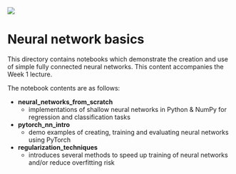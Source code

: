 ![](https://storage.googleapis.com/aipi_datasets/Duke-AIPI-Logo.png)

# Neural network basics
This directory contains notebooks which demonstrate the creation and use of simple fully connected neural networks.  This content accompanies the Week 1 lecture. 

The notebook contents are as follows:  
- **neural_networks_from_scratch**  
    - implementations of shallow neural networks in Python & NumPy for regression and classification tasks  
- **pytorch_nn_intro**  
    - demo examples of creating, training and evaluating neural networks using PyTorch  
- **regularization_techniques**  
    - introduces several methods to speed up training of neural networks and/or reduce overfitting risk










